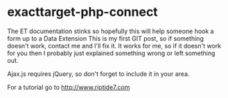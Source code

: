 # exacttarget-php-connect
The ET documentation stinks so hopefully this will help someone hook a form up to a Data Extension
This is my first GIT post, so if something doesn't work, contact me and I'll fix it. It works for me, so if it doesn't work for you then I probably just explained something wrong or left something out.

Ajax.js requires jQuery, so don't forget to include it in your <head></head> area. 

For a tutorial go to http://www.riptide7.com
